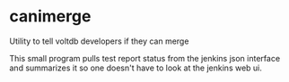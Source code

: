 canimerge
=========

Utility to tell voltdb developers if they can merge

This small program pulls test report status from the jenkins json interface and summarizes it so one doesn't have to look at the jenkins web ui.